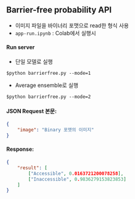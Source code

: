 ## Barrier-free probability API



* 이미지 파일을 바이너리 포맷으로 read한 형식 사용
* `app-run.ipynb` : Colab에서 실행시





#### Run server

* 단일 모델로 실행

```shell
$python barrierfree.py --mode=1
```

* Average ensemble로 실행

```shell
$python barrierfree.py --mode=2
```





#### JSON Request 본문:

```json
{
    "image": "Binary 포맷의 이미지"
}
```





#### Response:

```json
{
    "result": [
        ["Accessible", 0.0163721200078258],
        ["Inaccessible", 0.9836279153823853]
    ]
}
```

